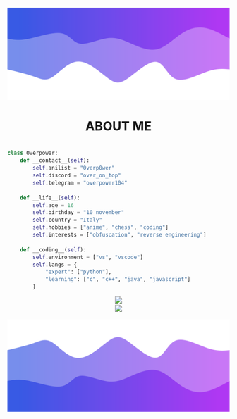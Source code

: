 ![Header](./header.png)

<h1 align="center">ABOUT ME</h1>

```python

class Overpower:
    def __contact__(self):
        self.anilist = "0verp0wer"
        self.discord = "over_on_top"
        self.telegram = "overpower104"
    
    def __life__(self):
        self.age = 16
        self.birthday = "10 november"
        self.country = "Italy"
        self.hobbies = ["anime", "chess", "coding"]
        self.interests = ["obfuscation", "reverse engineering"]

    def __coding__(self):
        self.environment = ["vs", "vscode"]
        self.langs = {
            "expert": ["python"],
            "learning": ["c", "c++", "java", "javascript"]
        }
```
<div align="center">
    <div>
        <img src="https://github-readme-stats.vercel.app/api?username=0verp0wer&theme=default&show_icons=true&hide_border=false&count_private=true">
    </div>
    <div>
        <img src="https://github-readme-streak-stats.herokuapp.com/?user=0verp0wer&theme=default&hide_border=true">
    </div>
</div>

![Footer](./footer.png)
